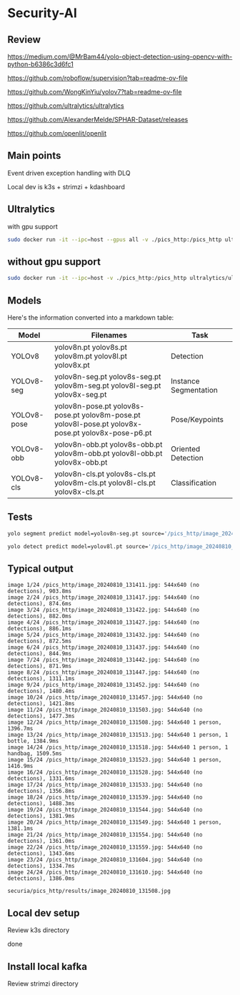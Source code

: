 # Security-AI

## Review

https://medium.com/@MrBam44/yolo-object-detection-using-opencv-with-python-b6386c3d6fc1

https://github.com/roboflow/supervision?tab=readme-ov-file

https://github.com/WongKinYiu/yolov7?tab=readme-ov-file

https://github.com/ultralytics/ultralytics

https://github.com/AlexanderMelde/SPHAR-Dataset/releases

https://github.com/openlit/openlit

## Main points

Event driven exception handling with DLQ

Local dev is k3s + strimzi + kdashboard

## Ultralytics

with gpu support

```bash
sudo docker run -it --ipc=host --gpus all -v ./pics_http:/pics_http ultralytics/ultralytics:latest bash
```

## without gpu support

```bash
sudo docker run -it --ipc=host -v ./pics_http:/pics_http ultralytics/ultralytics:latest bash
```

## Models

Here's the information converted into a markdown table:

| Model | Filenames | Task |
|-------|-----------|------|
| YOLOv8 | yolov8n.pt yolov8s.pt yolov8m.pt yolov8l.pt yolov8x.pt | Detection |
| YOLOv8-seg | yolov8n-seg.pt yolov8s-seg.pt yolov8m-seg.pt yolov8l-seg.pt yolov8x-seg.pt | Instance Segmentation |
| YOLOv8-pose | yolov8n-pose.pt yolov8s-pose.pt yolov8m-pose.pt yolov8l-pose.pt yolov8x-pose.pt yolov8x-pose-p6.pt | Pose/Keypoints |
| YOLOv8-obb | yolov8n-obb.pt yolov8s-obb.pt yolov8m-obb.pt yolov8l-obb.pt yolov8x-obb.pt | Oriented Detection |
| YOLOv8-cls | yolov8n-cls.pt yolov8s-cls.pt yolov8m-cls.pt yolov8l-cls.pt yolov8x-cls.pt | Classification |

## Tests

```bash
yolo segment predict model=yolov8n-seg.pt source='/pics_http/image_20240810_121023.jpg' imgsz=640 save_txt=true
```

```bash
yolo detect predict model=yolov8l.pt source='/pics_http/image_20240810_13*.jpg' imgsz=640 save_txt=true
```

## Typical output

```text
image 1/24 /pics_http/image_20240810_131411.jpg: 544x640 (no detections), 903.8ms
image 2/24 /pics_http/image_20240810_131417.jpg: 544x640 (no detections), 874.6ms
image 3/24 /pics_http/image_20240810_131422.jpg: 544x640 (no detections), 882.0ms
image 4/24 /pics_http/image_20240810_131427.jpg: 544x640 (no detections), 886.1ms
image 5/24 /pics_http/image_20240810_131432.jpg: 544x640 (no detections), 872.5ms
image 6/24 /pics_http/image_20240810_131437.jpg: 544x640 (no detections), 844.9ms
image 7/24 /pics_http/image_20240810_131442.jpg: 544x640 (no detections), 871.9ms
image 8/24 /pics_http/image_20240810_131447.jpg: 544x640 (no detections), 1311.1ms
image 9/24 /pics_http/image_20240810_131452.jpg: 544x640 (no detections), 1480.4ms
image 10/24 /pics_http/image_20240810_131457.jpg: 544x640 (no detections), 1421.8ms
image 11/24 /pics_http/image_20240810_131503.jpg: 544x640 (no detections), 1477.3ms
image 12/24 /pics_http/image_20240810_131508.jpg: 544x640 1 person, 1396.7ms
image 13/24 /pics_http/image_20240810_131513.jpg: 544x640 1 person, 1 bottle, 1384.9ms
image 14/24 /pics_http/image_20240810_131518.jpg: 544x640 1 person, 1 handbag, 1509.5ms
image 15/24 /pics_http/image_20240810_131523.jpg: 544x640 1 person, 1416.9ms
image 16/24 /pics_http/image_20240810_131528.jpg: 544x640 (no detections), 1331.6ms
image 17/24 /pics_http/image_20240810_131533.jpg: 544x640 (no detections), 1356.8ms
image 18/24 /pics_http/image_20240810_131539.jpg: 544x640 (no detections), 1488.3ms
image 19/24 /pics_http/image_20240810_131544.jpg: 544x640 (no detections), 1381.9ms
image 20/24 /pics_http/image_20240810_131549.jpg: 544x640 1 person, 1381.1ms
image 21/24 /pics_http/image_20240810_131554.jpg: 544x640 (no detections), 1361.0ms
image 22/24 /pics_http/image_20240810_131559.jpg: 544x640 (no detections), 1343.6ms
image 23/24 /pics_http/image_20240810_131604.jpg: 544x640 (no detections), 1334.7ms
image 24/24 /pics_http/image_20240810_131610.jpg: 544x640 (no detections), 1386.0ms
```

`securia/pics_http/results/image_20240810_131508.jpg`

## Local dev setup

Review k3s directory

done

## Install local kafka

Review strimzi directory